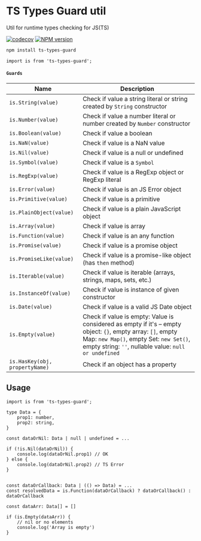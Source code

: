 # TS Types Guard util

Util for runtime types checking for JS(TS)

[![codecov][codecov-image]][codecov-url] [![NPM version][npm-image]][npm-url]

[npm-image]: http://img.shields.io/npm/v/ts-types-guard.svg
[npm-url]: http://npmjs.org/package/ts-types-guard
[codecov-image]: https://codecov.io/gh/Resetand/ts-types-guard/graph/badge.svg?token=W0mWVyiEng
[codecov-url]: https://codecov.io/gh/Resetand/ts-types-guard

```bash
npm install ts-types-guard
```

```tsx
import is from 'ts-types-guard';
```

#### `Guards`

| Name                           | Description                                                                                                                                                                                                    |
| ------------------------------ | -------------------------------------------------------------------------------------------------------------------------------------------------------------------------------------------------------------- |
| `is.String(value)`             | Check if value a string literal or string created by `String` constructor                                                                                                                                      |
| `is.Number(value)`             | Check if value a number literal or number created by `Number` constructor                                                                                                                                      |
| `is.Boolean(value)`            | Check if value a boolean                                                                                                                                                                                       |
| `is.NaN(value)`                | Check if value is a NaN value                                                                                                                                                                                  |
| `is.Nil(value)`                | Check if value is a null or undefined                                                                                                                                                                          |
| `is.Symbol(value)`             | Check if value is a `Symbol`                                                                                                                                                                                   |
| `is.RegExp(value)`             | Check if value is a RegExp object or RegExp literal                                                                                                                                                            |
| `is.Error(value)`              | Check if value is an JS Error object                                                                                                                                                                           |
| `is.Primitive(value)`          | Check if value is a primitive                                                                                                                                                                                  |
| `is.PlainObject(value)`        | Check if value is a plain JavaScript object                                                                                                                                                                    |
| `is.Array(value)`              | Check if value is array                                                                                                                                                                                        |
| `is.Function(value)`           | Check if value is an any function                                                                                                                                                                              |
| `is.Promise(value)`            | Check if value is a promise object                                                                                                                                                                             |
| `is.PromiseLike(value)`        | Check if value is a promise-like object (has `then` method)                                                                                                                                                    |
| `is.Iterable(value)`           | Check if value is iterable (arrays, strings, maps, sets, etc.)                                                                                                                                                 |
| `is.InstanceOf(value)`         | Check if value is instance of given constructor                                                                                                                                                                |
| `is.Date(value)`               | Check if value is a valid JS Date object                                                                                                                                                                       |
| `is.Empty(value)`              | Check if value is empty: Value is considered as empty if it's – empty object: `{}`, empty array: `[]`, empty Map: `new Map()`, empty Set: `new Set()`, empty string: `''`, nullable value: `null or undefined` |
| `is.HasKey(obj, propertyName)` | Check if an object has a property                                                                                                                                                                              |

## Usage

```tsx
import is from 'ts-types-guard';

type Data = {
    prop1: number,
    prop2: string,
}

const dataOrNil: Data | null | undefined = ...

if (!is.Nil(dataOrNil)) {
    console.log(dataOrNil.prop1) // OK
} else {
    console.log(dataOrNil.prop2) // TS Error
}


const dataOrCallback: Data | (() => Data) = ...
const resolvedData = is.Function(dataOrCallback) ? dataOrCallback() : dataOrCallback

const dataArr: Data[] = []

if (is.Empty(dataArr)) {
    // nil or no elements
    console.log('Array is empty')
}
```

